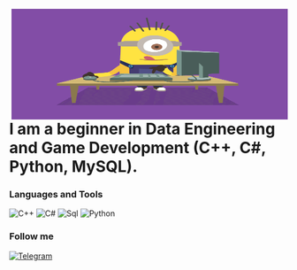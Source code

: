 <p align="center">
  <img src="assets/image_861011182205489056860.gif" width="500" height="200" align="right" />
</p>

# I am a beginner in Data Engineering and Game Development (C++, C#, Python, MySQL).

### Languages and Tools
![C++](https://img.shields.io/badge/-C++-090909?style=for-the-badge&logo=C%2b%2b&logoColor=6296CC)
![C#](https://img.shields.io/badge/c%23-090909?style=for-the-badge&logo=c-sharp&logoColor=162345)
![Sql](https://img.shields.io/badge/-Sql-090909?style=for-the-badge&logo=mysql&logoColor=47C5F)
![Python](https://img.shields.io/badge/-Python-090909?style=for-the-badge&logo=python&logoColor=FFDF00)


### Follow me
[![Telegram](https://img.shields.io/badge/-Telegram-090909?style=for-the-badge&logo=telegram&logoColor=27A0D9)](https://t.me/aaaaaaaaaoaao)